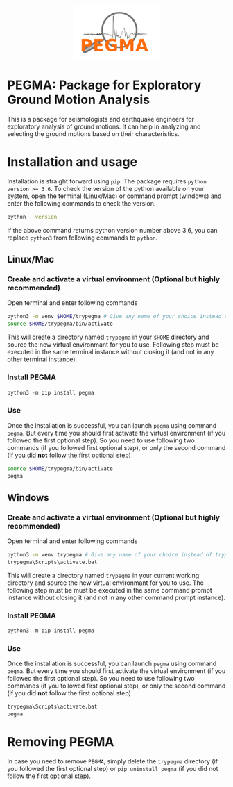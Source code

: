 <p align="center">
<img src="pegma_bg.png" width="200px" />
</p>

# PEGMA: Package for Exploratory Ground Motion Analysis
This is a package for seismologists and earthquake engineers for exploratory analysis of ground motions. It can help in analyzing and selecting the ground motions based on their characteristics.

# Installation and usage
Installation is straight forward using `pip`. The package requires `python version >= 3.6`. To check the version of the python available on your system, open the terminal (Linux/Mac) or command prompt (windows) and enter the following commands to check the version.
```sh
python --version
```
If the above command returns python version number above 3.6, you can replace `python3` from following commands to `python`.  

## Linux/Mac
### Create and activate a virtual environment (Optional but highly recommended)
Open terminal and enter following commands
```sh
python3 -m venv $HOME/trypegma # Give any name of your choice instead of trypegma
source $HOME/trypegma/bin/activate
```
This will create a directory named `trypegma` in your `$HOME` directory and source the new virtual environmant for you to use. Following step must be executed in the same terminal instance without closing it (and not in any other terminal instance).

### Install PEGMA
```python
python3 -m pip install pegma
```

### Use
Once the installation is successful, you can launch `pegma` using command `pegma`. But every time you should first activate the virtual environment (if you followed the first optional step). So you need to use following two commands (if you followed first optional step), or only the second command (if you did **not** follow the first optional step)
```sh
source $HOME/trypegma/bin/activate
pegma
```

## Windows

### Create and activate a virtual environment (Optional but highly recommended)
Open terminal and enter following commands
```sh
python3 -m venv trypegma # Give any name of your choice instead of trypegma
trypegma\Scripts\activate.bat
```
This will create a directory named `trypegma` in your current working directory and source the new virtual environmant for you to use. The following step must be must be executed in the same command prompt instance without closing it (and not in any other command prompt instance).

### Install PEGMA
```python
python3 -m pip install pegma
```

### Use
Once the installation is successful, you can launch `pegma` using command `pegma`. But every time you should first activate the virtual environment (if you followed the first optional step). So you need to use following two commands (if you followed first optional step), or only the second command (if you did **not** follow the first optional step)
```sh
trypegma\Scripts\activate.bat
pegma
```

# Removing PEGMA
In case you need to remove `PEGMA`, simply delete the `trypegma` directory (if you followed the first optional step) or `pip uninstall pegma` (if you did not follow the first optional step).
